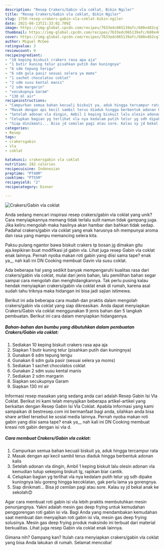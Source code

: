 ```yaml
---
description: "Resep Crakers/Gabin vla coklat, Bikin Ngiler"
title: "Resep Crakers/Gabin vla coklat, Bikin Ngiler"
slug: 1759-resep-crakers-gabin-vla-coklat-bikin-ngiler
date: 2021-08-13T21:33:02.709Z
image: https://img-global.cpcdn.com/recipes/7633edc065139afc/680x482cq70/crakersgabin-vla-coklat-foto-resep-utama.jpg
thumbnail: https://img-global.cpcdn.com/recipes/7633edc065139afc/680x482cq70/crakersgabin-vla-coklat-foto-resep-utama.jpg
cover: https://img-global.cpcdn.com/recipes/7633edc065139afc/680x482cq70/crakersgabin-vla-coklat-foto-resep-utama.jpg
author: Miguel McGee
ratingvalue: 3
reviewcount: 9
recipeingredient:
- "10 keping biskuit crakers rasa apa aja"
- "1 butir kuning telur pisahkan putih dan kuningnya"
- "6 sdm tepung terigu"
- "6 sdm gula pasir sesuai selera ya moms"
- "1 sachet chocolatos coklat"
- "2 sdm susu kental manis"
- "2 sdm margarin"
- "secukupnya Garam"
- "130 ml air"
recipeinstructions:
- "Campurkan semua bahan kecuali biskuit ya, aduk hingga tercampur rata"
- "Masak dengan api kecil sambil terus diaduk hingga berbentuk adonan kalis"
- "Setelah adonan vla dingin, Ambil 1 keping biskuit lalu olesin adonan vla kemudian tutup sekeping biskuit lg, rapikan biar cantik."
- "Celupkan bagian yg terlihat vla nya kedalam putih telur yg sdh dipake kuningnya lalu goreng hingga kecoklatan, gak perlu lama ya gorengnya."
- "Siap dinikmati... Bisa jd cemilan pagi atau sore. Kalau sy jd bekal anak ke sekolah😊"
categories:
- Resep
tags:
- crakersgabin
- vla
- coklat

katakunci: crakersgabin vla coklat 
nutrition: 282 calories
recipecuisine: Indonesian
preptime: "PT40M"
cooktime: "PT55M"
recipeyield: "2"
recipecategory: Dinner

---
```



![Crakers/Gabin vla coklat](https://img-global.cpcdn.com/recipes/7633edc065139afc/680x482cq70/crakersgabin-vla-coklat-foto-resep-utama.jpg)

Anda sedang mencari inspirasi resep crakers/gabin vla coklat yang unik? Cara menyiapkannya memang tidak terlalu sulit namun tidak gampang juga. Jika keliru mengolah maka hasilnya akan hambar dan bahkan tidak sedap. Padahal crakers/gabin vla coklat yang enak harusnya sih mempunyai aroma dan rasa yang mampu memancing selera kita.

Paksu pulang ngantor bawa biskuit crakers tp bosan jg dimakan gitu aja.kepikiran buat modifikasi jd gabin vla. Lihat juga resep Gabin vla coklat enak lainnya. Pernah nyoba makan roti gabin yang diisi sama tape? enak ya,,, nah kali ini DN Cooking membuat Gavin vla susu coklat.

Ada beberapa hal yang sedikit banyak mempengaruhi kualitas rasa dari crakers/gabin vla coklat, mulai dari jenis bahan, lalu pemilihan bahan segar sampai cara mengolah dan menghidangkannya. Tak perlu pusing kalau hendak menyiapkan crakers/gabin vla coklat enak di rumah, karena asal sudah tahu triknya maka hidangan ini bisa jadi sajian istimewa.


Berikut ini ada beberapa cara mudah dan praktis dalam mengolah crakers/gabin vla coklat yang siap dikreasikan. Anda dapat menyiapkan Crakers/Gabin vla coklat menggunakan 9 jenis bahan dan 5 langkah pembuatan. Berikut ini cara dalam menyiapkan hidangannya.

<!--inarticleads1-->

##### Bahan-bahan dan bumbu yang dibutuhkan dalam pembuatan Crakers/Gabin vla coklat:

1. Sediakan 10 keping biskuit crakers rasa apa aja
1. Siapkan 1 butir kuning telur (pisahkan putih dan kuningnya)
1. Gunakan 6 sdm tepung terigu
1. Gunakan 6 sdm gula pasir (sesuai selera ya moms)
1. Sediakan 1 sachet chocolatos coklat
1. Gunakan 2 sdm susu kental manis
1. Sediakan 2 sdm margarin
1. Siapkan secukupnya Garam
1. Siapkan 130 ml air


Informasi resep masakan yang sedang anda cari adalah Resep Gabin Isi Vla Coklat. Berikut ini kami telah menyajikan beberapa artikel-artikel yang berkaitan dengan Resep Gabin Isi Vla Coklat. Apabila informasi yang kami sampaikan di bestresep.com ini bermanfaat bagi anda, silahkan anda bisa share artikel tersebut ke sosial media lainnya. Pernah nyoba makan roti gabin yang diisi sama tape? enak ya,,, nah kali ini DN Cooking membuat kreasi roti gabin dengan isi vla d. 

<!--inarticleads2-->

##### Cara membuat Crakers/Gabin vla coklat:

1. Campurkan semua bahan kecuali biskuit ya, aduk hingga tercampur rata
1. Masak dengan api kecil sambil terus diaduk hingga berbentuk adonan kalis
1. Setelah adonan vla dingin, Ambil 1 keping biskuit lalu olesin adonan vla kemudian tutup sekeping biskuit lg, rapikan biar cantik.
1. Celupkan bagian yg terlihat vla nya kedalam putih telur yg sdh dipake kuningnya lalu goreng hingga kecoklatan, gak perlu lama ya gorengnya.
1. Siap dinikmati... Bisa jd cemilan pagi atau sore. Kalau sy jd bekal anak ke sekolah😊


Agar cara membuat roti gabin isi vla lebih praktis membutuhkan mesin penunjangnya. Yakni adalah mesin gas deep frying untuk kemudahan penggorengan roti gabin isi vla. Bagi Anda yang mendambakan kemudahan saat membuat dan menyajikan roti gabin isi vla, mesin gas deep frying solusinya. Mesin gas deep frying produk maksindo ini terbuat dari material berkualitas. Lihat juga resep Gabin vla coklat enak lainnya. 

Gimana nih? Gampang kan? Itulah cara menyiapkan crakers/gabin vla coklat yang bisa Anda lakukan di rumah. Selamat mencoba!
